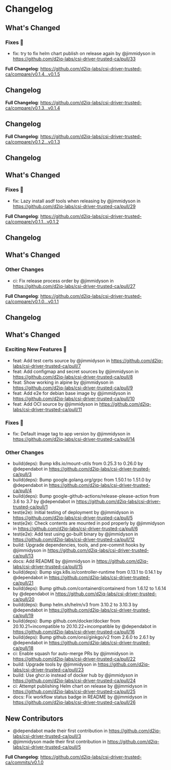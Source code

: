 # Changelog

<!-- Release notes generated using configuration in .github/release.yaml at main -->

## What's Changed
### Fixes 🔧
* fix: try to fix helm chart publish on release again by @jimmidyson in https://github.com/d2iq-labs/csi-driver-trusted-ca/pull/33


**Full Changelog**: https://github.com/d2iq-labs/csi-driver-trusted-ca/compare/v0.1.4...v0.1.5

## Changelog

<!-- Release notes generated using configuration in .github/release.yaml at main -->



**Full Changelog**: https://github.com/d2iq-labs/csi-driver-trusted-ca/compare/v0.1.3...v0.1.4

## Changelog

<!-- Release notes generated using configuration in .github/release.yaml at main -->



**Full Changelog**: https://github.com/d2iq-labs/csi-driver-trusted-ca/compare/v0.1.2...v0.1.3

## Changelog

<!-- Release notes generated using configuration in .github/release.yaml at main -->

## What's Changed
### Fixes 🔧
* fix: Lazy install asdf tools when releasing by @jimmidyson in https://github.com/d2iq-labs/csi-driver-trusted-ca/pull/29


**Full Changelog**: https://github.com/d2iq-labs/csi-driver-trusted-ca/compare/v0.1.1...v0.1.2

## Changelog

<!-- Release notes generated using configuration in .github/release.yaml at main -->

## What's Changed
### Other Changes
* ci: Fix release process order by @jimmidyson in https://github.com/d2iq-labs/csi-driver-trusted-ca/pull/27


**Full Changelog**: https://github.com/d2iq-labs/csi-driver-trusted-ca/compare/v0.1.0...v0.1.1

## Changelog

<!-- Release notes generated using configuration in .github/release.yaml at main -->

## What's Changed
### Exciting New Features 🎉
* feat: Add test certs source by @jimmidyson in https://github.com/d2iq-labs/csi-driver-trusted-ca/pull/7
* feat: Add configmap and secret sources by @jimmidyson in https://github.com/d2iq-labs/csi-driver-trusted-ca/pull/8
* feat: Show working in alpine by @jimmidyson in https://github.com/d2iq-labs/csi-driver-trusted-ca/pull/9
* feat: Add e2e for debian base image by @jimmidyson in https://github.com/d2iq-labs/csi-driver-trusted-ca/pull/10
* feat: Add OCI source by @jimmidyson in https://github.com/d2iq-labs/csi-driver-trusted-ca/pull/11
### Fixes 🔧
* fix: Default image tag to app version by @jimmidyson in https://github.com/d2iq-labs/csi-driver-trusted-ca/pull/14
### Other Changes
* build(deps): Bump k8s.io/mount-utils from 0.25.3 to 0.26.0 by @dependabot in https://github.com/d2iq-labs/csi-driver-trusted-ca/pull/3
* build(deps): Bump google.golang.org/grpc from 1.50.1 to 1.51.0 by @dependabot in https://github.com/d2iq-labs/csi-driver-trusted-ca/pull/4
* build(deps): Bump google-github-actions/release-please-action from 3.6 to 3.7 by @dependabot in https://github.com/d2iq-labs/csi-driver-trusted-ca/pull/1
* test(e2e): Initial testing of deployment by @jimmidyson in https://github.com/d2iq-labs/csi-driver-trusted-ca/pull/5
* test(e2e): Check contents are mounted in pod properly by @jimmidyson in https://github.com/d2iq-labs/csi-driver-trusted-ca/pull/6
* test(e2e): Add test using go-built binary by @jimmidyson in https://github.com/d2iq-labs/csi-driver-trusted-ca/pull/12
* build: Upgrade dependencies, tools, and pre-commit hooks by @jimmidyson in https://github.com/d2iq-labs/csi-driver-trusted-ca/pull/13
* docs: Add README by @jimmidyson in https://github.com/d2iq-labs/csi-driver-trusted-ca/pull/15
* build(deps): Bump sigs.k8s.io/controller-runtime from 0.13.1 to 0.14.1 by @dependabot in https://github.com/d2iq-labs/csi-driver-trusted-ca/pull/21
* build(deps): Bump github.com/containerd/containerd from 1.6.12 to 1.6.14 by @dependabot in https://github.com/d2iq-labs/csi-driver-trusted-ca/pull/20
* build(deps): Bump helm.sh/helm/v3 from 3.10.2 to 3.10.3 by @dependabot in https://github.com/d2iq-labs/csi-driver-trusted-ca/pull/19
* build(deps): Bump github.com/docker/docker from 20.10.21+incompatible to 20.10.22+incompatible by @dependabot in https://github.com/d2iq-labs/csi-driver-trusted-ca/pull/16
* build(deps): Bump github.com/onsi/ginkgo/v2 from 2.6.0 to 2.6.1 by @dependabot in https://github.com/d2iq-labs/csi-driver-trusted-ca/pull/18
* ci: Enable squash for auto-merge PRs by @jimmidyson in https://github.com/d2iq-labs/csi-driver-trusted-ca/pull/22
* build: Upgrade tools by @jimmidyson in https://github.com/d2iq-labs/csi-driver-trusted-ca/pull/23
* build: Use ghcr.io instead of docker hub by @jimmidyson in https://github.com/d2iq-labs/csi-driver-trusted-ca/pull/24
* ci: Attempt publishing Helm chart on release by @jimmidyson in https://github.com/d2iq-labs/csi-driver-trusted-ca/pull/25
* docs: Fix workflow status badge in README by @jimmidyson in https://github.com/d2iq-labs/csi-driver-trusted-ca/pull/26

## New Contributors
* @dependabot made their first contribution in https://github.com/d2iq-labs/csi-driver-trusted-ca/pull/3
* @jimmidyson made their first contribution in https://github.com/d2iq-labs/csi-driver-trusted-ca/pull/5

**Full Changelog**: https://github.com/d2iq-labs/csi-driver-trusted-ca/commits/v0.1.0
